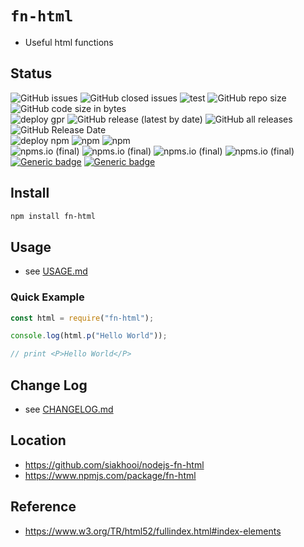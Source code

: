 # `fn-html`

- Useful html functions

## Status

![GitHub issues](https://img.shields.io/github/issues/siakhooi/nodejs-fn-html)
![GitHub closed issues](https://img.shields.io/github/issues-closed/siakhooi/nodejs-fn-html)
![test](https://github.com/siakhooi/nodejs-fn-html/actions/workflows/build.yml/badge.svg)
![GitHub repo size](https://img.shields.io/github/repo-size/siakhooi/nodejs-fn-html)
![GitHub code size in bytes](https://img.shields.io/github/languages/code-size/siakhooi/nodejs-fn-html)<BR>
![deploy gpr](https://github.com/siakhooi/nodejs-fn-html/actions/workflows/publish-gpr.yml/badge.svg)
![GitHub release (latest by date)](https://img.shields.io/github/v/release/siakhooi/nodejs-fn-html)
![GitHub all releases](https://img.shields.io/github/downloads/siakhooi/nodejs-fn-html/total?color=33cb56)
![GitHub Release Date](https://img.shields.io/github/release-date/siakhooi/nodejs-fn-html)<BR>
![deploy npm](https://github.com/siakhooi/nodejs-fn-html/actions/workflows/publish-npm.yml/badge.svg)
![npm](https://img.shields.io/npm/v/fn-html?color=0e7fc0&label=release)
![npm](https://img.shields.io/npm/dt/fn-html)<BR>
![npms.io (final)](https://img.shields.io/npms-io/final-score/fn-html)
![npms.io (final)](https://img.shields.io/npms-io/maintenance-score/fn-html)
![npms.io (final)](https://img.shields.io/npms-io/popularity-score/fn-html)
![npms.io (final)](https://img.shields.io/npms-io/quality-score/fn-html)<BR>
[![Generic badge](https://img.shields.io/badge/Funding-BuyMeACoffee-33cb56.svg)](https://www.buymeacoffee.com/siakhooi)
[![Generic badge](https://img.shields.io/badge/Funding-Ko%20Fi-33cb56.svg)](https://ko-fi.com/siakhooi)

## Install

```bash
npm install fn-html
```

## Usage

- see [USAGE.md](USAGE.md)

### Quick Example

```js
const html = require("fn-html");

console.log(html.p("Hello World"));

// print <P>Hello World</P>
```

## Change Log

- see [CHANGELOG.md](CHANGELOG.md)

## Location

- <https://github.com/siakhooi/nodejs-fn-html>
- <https://www.npmjs.com/package/fn-html>

## Reference

- <https://www.w3.org/TR/html52/fullindex.html#index-elements>
